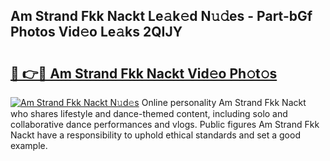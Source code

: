 ## Am Strand Fkk Nackt Le𝚊k𝚎d N𝚞𝚍es - Part-bGf Photos Vid𝚎o Le𝚊ks 2QIJY

# <h2><a href="http://fb9qt5.evod.top/?m=Am+Strand+Fkk+Nackt">🔗 👉🔴 Am Strand Fkk Nackt Vid𝚎o Ph𝚘t𝚘s</a></h2>

[![Am Strand Fkk Nackt N𝚞d𝚎s](https://i.imgur.com/8V9OHl7.gif)](http://fb9qt5.evod.top/?m=Am+Strand+Fkk+Nackt)
Online personality Am Strand Fkk Nackt who shares lifestyle and dance-themed content, including solo and collaborative dance performances and vlogs. Public figures Am Strand Fkk Nackt have a responsibility to uphold ethical standards and set a good example. 
